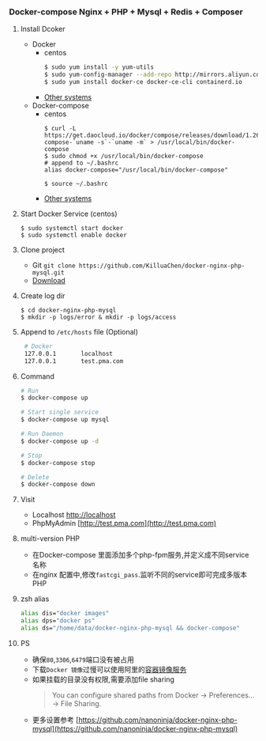 ###  Docker-compose  Nginx + PHP + Mysql + Redis + Composer

1. Install Dcoker
    - Docker
        - centos
            ```bash
            $ sudo yum install -y yum-utils
            $ sudo yum-config-manager --add-repo http://mirrors.aliyun.com/docker-ce/linux/centos/docker-ce.repo
            $ sudo yum install docker-ce docker-ce-cli containerd.io
            ```
        - [Other systems](https://docs.docker.com/engine/install/)
    - Docker-compose
        - centos
            ```
            $ curl -L https://get.daocloud.io/docker/compose/releases/download/1.26.2/docker-compose-`uname -s`-`uname -m` > /usr/local/bin/docker-compose
            $ sudo chmod +x /usr/local/bin/docker-compose
            # append to ~/.bashrc
            alias docker-compose="/usr/local/bin/docker-compose"
            
            $ source ~/.bashrc
            ```
        - [Other systems](https://docs.docker.com/compose/install/)

2. Start Docker Service (centos)
    ```
   $ sudo systemctl start docker
   $ sudo systemctl enable docker
   ```
3. Clone project
    - Git  `git clone https://github.com/KilluaChen/docker-nginx-php-mysql.git`
    - [Download](https://github.com/KilluaChen/docker-nginx-php-mysql/archive/master.zip)
1. Create log dir
    ```
    $ cd docker-nginx-php-mysql
    $ mkdir -p logs/error & mkdir -p logs/access
    ```
4. Append to `/etc/hosts` file (Optional)
    ```bash
     # Docker
     127.0.0.1       localhost
     127.0.0.1       test.pma.com
     ```
5. Command
    ```bash
   # Run
   $ docker-compose up

   # Start single service
   $ docker-compose up mysql
   
   # Run Daemon
   $ docker-compose up -d
   
   # Stop
   $ docker-compose stop
   
   # Delete
   $ docker-compose down
   ```
6. Visit
    - Localhost [http://localhost](http://localhost/index.html)
    - PhpMyAdmin [http://test.pma.com](http://test.pma.com)
7.  multi-version PHP
    - 在Docker-compose 里面添加多个php-fpm服务,并定义成不同service 名称
    - 在nginx 配置中,修改`fastcgi_pass`.监听不同的service即可完成多版本PHP
1. zsh alias
    ```bash
    alias dis="docker images"
    alias dps="docker ps"
    alias ds="/home/data/docker-nginx-php-mysql && docker-compose"
    ```
7. PS
    - 确保`80`,`3306`,`6479`端口没有被占用
    - 下载`Docker 镜像`过慢可以使用阿里的[容器镜像服务](https://cr.console.aliyun.com/cn-hangzhou/instances/mirrors) 
    - 如果挂载的目录没有权限,需要添加file sharing 
        > You can configure shared paths from Docker -> Preferences... -> File Sharing.
    - 更多设置参考 [https://github.com/nanoninja/docker-nginx-php-mysql](https://github.com/nanoninja/docker-nginx-php-mysql)
    
     
    
